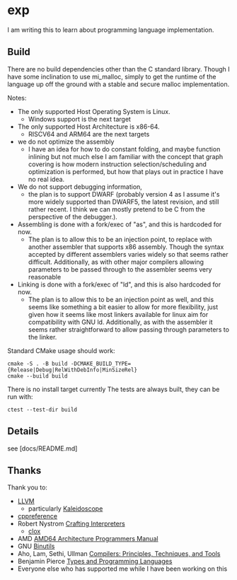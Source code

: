 # exp

I am writing this to learn about programming language implementation.

## Build

There are no build dependencies other than the C standard library.
Though I have some inclination to use mi_malloc, simply to get the runtime of the language 
up off the ground with a stable and secure malloc implementation.

Notes:
* The only supported Host Operating System is Linux.
  * Windows support is the next target
* The only supported Host Architecture is x86-64.
  * RISCV64 and ARM64 are the next targets
* we do not optimize the assembly
  * I have an idea for how to do constant folding, and maybe function inlining but not much else
    I am familiar with the concept that graph covering is how modern instruction selection/scheduling 
    and optimization is performed, but how that plays out in practice I have no real idea.
* We do not support debugging information, 
  * the plan is to support DWARF (probably version 4 as I assume it's more widely supported than 
    DWARF5, the latest revision, and still rather recent. I think we can mostly pretend to be C from 
    the perspective of the debugger.).
* Assembling is done with a fork/exec of "as", and this is hardcoded for now.
  * The plan is to allow this to be an injection point, to replace with another assembler that 
    supports x86 assembly. Though the syntax accepted by different assemblers varies widely so 
    that seems rather difficult. Additionally, as with other major compilers allowing parameters 
    to be passed through to the assembler seems very reasonable
* Linking is done with a fork/exec of "ld", and this is also hardcoded for now.
  * The plan is to allow this to be an injection point as well, and this seems like something a 
    bit easier to allow for more flexibility, just given how it seems like most linkers available 
    for linux aim for compatibility with GNU ld. Additionally, as with the assembler it seems rather 
    straightforward to allow passing through parameters to the linker.


Standard CMake usage should work:

    cmake -S . -B build -DCMAKE_BUILD_TYPE={Release|Debug|RelWithDebInfo|MinSizeRel}
    cmake --build build

There is no install target currently
The tests are always built, they can be run with:

    ctest --test-dir build

## Details

see [docs/README.md]

## Thanks

Thank you to:

* [LLVM](https://llvm.org/)
  * particularly [Kaleidoscope](https://llvm.org/docs/tutorial/)
* [cppreference](https://en.cppreference.com/w/)
* Robert Nystrom [Crafting Interpreters](https://craftinginterpreters.com/)
  * [clox](https://github.com/munificent/craftinginterpreters)
* AMD [AMD64 Architecture Programmers Manual](https://www.amd.com/content/dam/amd/en/documents/processor-tech-docs/programmer-references/40332.pdf)
* GNU [Binutils](https://www.gnu.org/software/binutils/)
* Aho, Lam, Sethi, Ullman [Compilers: Principles, Techniques, and Tools](https://en.wikipedia.org/wiki/Compilers:_Principles,_Techniques,_and_Tools)
* Benjamin Pierce [Types and Programming Languages](https://www.cis.upenn.edu/~bcpierce/tapl/)
* Everyone else who has supported me while I have been working on this
